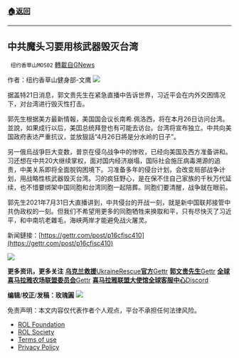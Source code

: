 ###  [:house:返回](../)
---


## 中共魔头习要用核武器毁灭台湾
` 纽约香草山MOS02` [轉載自GNews](https://gnews.org/zh-hans/2388284/)

作者：纽约香草山健身部-文鹰
 ![](https://assets.gnews.org/wp-content/uploads/2022/04/image-2687.png) 

据盖特21日消息，郭文贵先生在紧急直播中告诉世界，习近平会在内外交困情况下，对台湾进行毁灭性打击。
 
郭先生根据美方最新情報，美国国会议长南希.佩洛西，将在本月26日访问台湾。並說，如果成行以后，美囯总统拜登也有可能去访台。台湾将宣布独立。中共向美国政府表迏严重抗议，並放狠話“4月26日將是分水岭的日子”。
 
另一俄烏战爭巨大变数，普京在侵乌战争中的惨败，已经向美国及西方准备讲和。
习还想在中共20大继续掌权，面对国内经济崩塌，国际社会施圧病毒溯源的追责，中美关系即将全面脱钩困境下。习准备多年的侵台计划，会改变局部战争计划，用战略性核武器毁灭台湾。习的疯狂野心，是在保不住自己家族的千秋万代延续，也不惜要绑架中国同胞和台湾同胞一起陪葬。同胞们要清醒，战争就在眼前。
 
郭先生2021年7月31日大直播讲到，中共侵台的开战一刻，就是新中国联邦接管中共伪政权的一刻。但我们不希望用更多的同胞牺牲来换取和平，只有尽快灭了习近平，和中南坑老雜毛，海峡两岸才能避免战火屠灵。
 
新闻鏈接：[https://gettr.com/post/p16cfisc410](https://gettr.com/post/p16cfisc410)

![](https://assets.gnews.org/wp-content/uploads/2022/04/9C81F84A-4A86-44A9-B936-57BB4B51A945.jpeg)
 
**更多资讯，更多关注**
[**乌克兰救援**UkraineRescue**官方**Gettr](https://gettr.com/user/ukrainerescue)
[**郭文贵先生**Gettr](https://gettr.com/user/miles)
[**全球喜马拉雅农场联盟委员会**Gettr](https://gettr.com/user/GlobalAlliance)
[**喜马拉雅联盟大使馆全球客服中心**Discord](https://discord.gg/zv8j42srdN)
 
**编辑**/**校正**/**发稿：玫瑰圓**
 ![](https://assets.gnews.org/wp-content/uploads/2022/04/image-839.png) 

免责声明：本文内容仅代表作者个人观点，平台不承担任何法律风险。
  
- [ROL Foundation](https://rolfoundation.org/)
- [ROL Society](https://rolsociety.org/)
- [Terms of use](https://gnews.org/terms-of-use-3/)
- [Privacy Policy](https://gnews.org/privacy-policy/)
